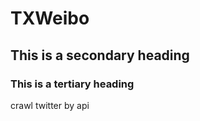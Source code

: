 TXWeibo
=======

## This is a secondary heading
### This is a tertiary heading

crawl twitter by api
